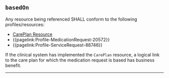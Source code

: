 ## `basedOn`

Any resource being referenced SHALL conform to the following profiles/resources:

- <a href="https://hl7.org/fhir/R4/CarePlan.html">CarePlan Resource</a>
- {{pagelink:Profile-MedicationRequest-20572}}
- {{pagelink:Profile-ServiceRequest-88746}}

If the clinical system has implemented the `CarePlan` resource, a logical link to the care plan for which the medication request is based has business benefit.

---
